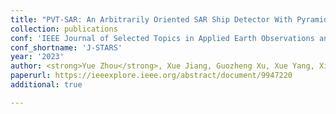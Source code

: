 ```yaml
---
title: "PVT-SAR: An Arbitrarily Oriented SAR Ship Detector With Pyramid Vision Transformer"
collection: publications
conf: 'IEEE Journal of Selected Topics in Applied Earth Observations and Remote Sensing'
conf_shortname: 'J-STARS'
year: '2023'
author: <strong>Yue Zhou</strong>, Xue Jiang, Guozheng Xu, Xue Yang, Xingzhao Liu, Zhou Li
paperurl: https://ieeexplore.ieee.org/abstract/document/9947220
additional: true

---
```

